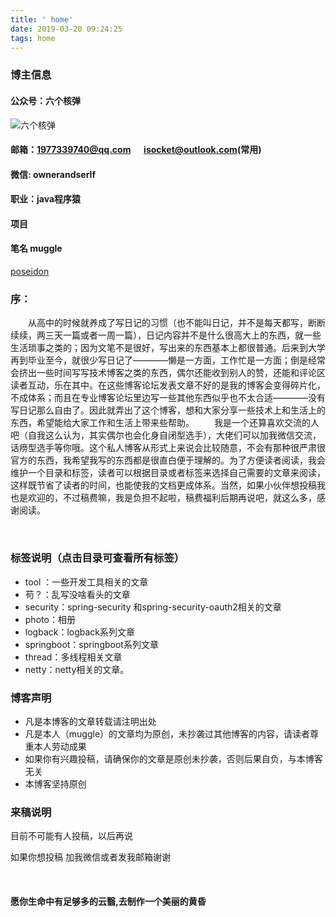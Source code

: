 ```yaml
---
title: ' home'
date: 2019-03-20 09:24:25
tags: home
---
```


### 博主信息

#### 公众号：六个核弹

![六个核弹](https://oscimg.oschina.net/oscnet/c61536f9b3d186f75ef7bdd5f468c2bfb08.jpg)

#### 邮箱：1977339740@qq.com  &emsp; isocket@outlook.com(常用)

#### 微信: ownerandserlf

#### 职业：java程序猿

#### 项目

#### 笔名 muggle

[poseidon](https://github.com/muggle0/poseidon)

<!--more-->

### 序：

  &emsp;&emsp;从高中的时候就养成了写日记的习惯（也不能叫日记，并不是每天都写，断断续续，两三天一篇或者一周一篇），日记内容并不是什么很高大上的东西，就一些生活琐事之类的；因为文笔不是很好，写出来的东西基本上都很普通。后来到大学再到毕业至今，就很少写日记了————懒是一方面，工作忙是一方面；倒是经常会挤出一些时间写写技术博客之类的东西，偶尔还能收到别人的赞，还能和评论区读者互动，乐在其中。在这些博客论坛发表文章不好的是我的博客会变得碎片化，不成体系；而且在专业博客论坛里边写一些其他东西似乎也不太合适————没有写日记那么自由了。因此就弄出了这个博客，想和大家分享一些技术上和生活上的东西，希望能给大家工作和生活上带来些帮助。
   &emsp;&emsp;我是一个还算喜欢交流的人吧（自我这么认为，其实偶尔也会化身自闭型选手），大佬们可以加我微信交流，话痨型选手等你哦。这个私人博客从形式上来说会比较随意，不会有那种很严肃很官方的东西，我希望我写的东西都是很直白便于理解的。为了方便读者阅读，我会维护一个目录和标签，读者可以根据目录或者标签来选择自己需要的文章来阅读，这样既节省了读者的时间，也能使我的文档更成体系。当然，如果小伙伴想投稿我也是欢迎的，不过稿费嘛，我是负担不起啦，稿费福利后期再说吧，就这么多，感谢阅读。

<br>

### 标签说明（点击目录可查看所有标签）

- tool ：一些开发工具相关的文章
- 苟？：乱写没啥看头的文章
- security：spring-security 和spring-security-oauth2相关的文章
- photo：相册
- logback：logback系列文章
- springboot：springboot系列文章
- thread：多线程相关文章
- netty：netty相关的文章。

### 博客声明
- 凡是本博客的文章转载请注明出处
- 凡是本人（muggle）的文章均为原创，未抄袭过其他博客的内容，请读者尊重本人劳动成果
- 如果你有兴趣投稿，请确保你的文章是原创未抄袭，否则后果自负，与本博客无关
- 本博客坚持原创

### 来稿说明

目前不可能有人投稿，以后再说

如果你想投稿 加我微信或者发我邮箱谢谢

<br>

#### 愿你生命中有足够多的云翳,去制作一个美丽的黄昏

